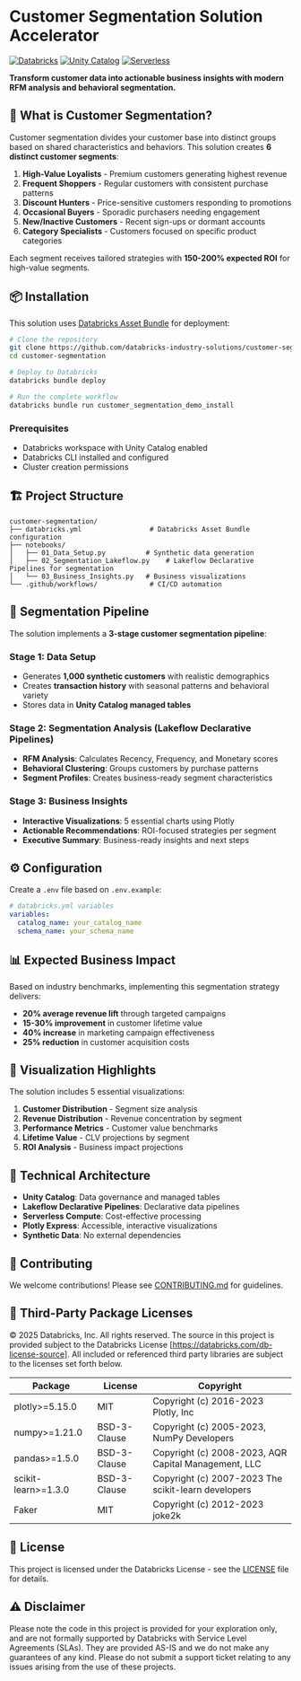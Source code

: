 # Customer Segmentation Solution Accelerator

[![Databricks](https://img.shields.io/badge/Databricks-Solution_Accelerator-FF3621?style=for-the-badge&logo=databricks)](https://databricks.com)
[![Unity Catalog](https://img.shields.io/badge/Unity_Catalog-Enabled-00A1C9?style=for-the-badge)](https://docs.databricks.com/en/data-governance/unity-catalog/index.html)
[![Serverless](https://img.shields.io/badge/Serverless-Compute-00C851?style=for-the-badge)](https://docs.databricks.com/en/compute/serverless.html)

**Transform customer data into actionable business insights with modern RFM analysis and behavioral segmentation.**

## 🚀 What is Customer Segmentation?

Customer segmentation divides your customer base into distinct groups based on shared characteristics and behaviors. This solution creates **6 distinct customer segments**:

1. **High-Value Loyalists** - Premium customers generating highest revenue
2. **Frequent Shoppers** - Regular customers with consistent purchase patterns
3. **Discount Hunters** - Price-sensitive customers responding to promotions
4. **Occasional Buyers** - Sporadic purchasers needing engagement
5. **New/Inactive Customers** - Recent sign-ups or dormant accounts
6. **Category Specialists** - Customers focused on specific product categories

Each segment receives tailored strategies with **150-200% expected ROI** for high-value segments.

## 📦 Installation

This solution uses [Databricks Asset Bundle](https://docs.databricks.com/en/dev-tools/bundles/index.html) for deployment:

```bash
# Clone the repository
git clone https://github.com/databricks-industry-solutions/customer-segmentation.git
cd customer-segmentation

# Deploy to Databricks
databricks bundle deploy

# Run the complete workflow
databricks bundle run customer_segmentation_demo_install
```

### Prerequisites
- Databricks workspace with Unity Catalog enabled
- Databricks CLI installed and configured
- Cluster creation permissions

## 🏗️ Project Structure

```
customer-segmentation/
├── databricks.yml                 # Databricks Asset Bundle configuration
├── notebooks/
│   ├── 01_Data_Setup.py          # Synthetic data generation
│   ├── 02_Segmentation_Lakeflow.py    # Lakeflow Declarative Pipelines for segmentation
│   └── 03_Business_Insights.py   # Business visualizations
└── .github/workflows/             # CI/CD automation
```

## 🔄 Segmentation Pipeline

The solution implements a **3-stage customer segmentation pipeline**:

### Stage 1: Data Setup
- Generates **1,000 synthetic customers** with realistic demographics
- Creates **transaction history** with seasonal patterns and behavioral variety
- Stores data in **Unity Catalog managed tables**

### Stage 2: Segmentation Analysis (Lakeflow Declarative Pipelines)
- **RFM Analysis**: Calculates Recency, Frequency, and Monetary scores
- **Behavioral Clustering**: Groups customers by purchase patterns
- **Segment Profiles**: Creates business-ready segment characteristics

### Stage 3: Business Insights
- **Interactive Visualizations**: 5 essential charts using Plotly
- **Actionable Recommendations**: ROI-focused strategies per segment
- **Executive Summary**: Business-ready insights and next steps

## ⚙️ Configuration

Create a `.env` file based on `.env.example`:

```yaml
# databricks.yml variables
variables:
  catalog_name: your_catalog_name
  schema_name: your_schema_name
```

## 📊 Expected Business Impact

Based on industry benchmarks, implementing this segmentation strategy delivers:
- **20% average revenue lift** through targeted campaigns
- **15-30% improvement** in customer lifetime value
- **40% increase** in marketing campaign effectiveness
- **25% reduction** in customer acquisition costs

## 🎨 Visualization Highlights

The solution includes 5 essential visualizations:
1. **Customer Distribution** - Segment size analysis
2. **Revenue Distribution** - Revenue concentration by segment
3. **Performance Metrics** - Customer value benchmarks
4. **Lifetime Value** - CLV projections by segment
5. **ROI Analysis** - Business impact projections

## 🔧 Technical Architecture

- **Unity Catalog**: Data governance and managed tables
- **Lakeflow Declarative Pipelines**: Declarative data pipelines
- **Serverless Compute**: Cost-effective processing
- **Plotly Express**: Accessible, interactive visualizations
- **Synthetic Data**: No external dependencies

## 🤝 Contributing

We welcome contributions! Please see [CONTRIBUTING.md](CONTRIBUTING.md) for guidelines.

## 📄 Third-Party Package Licenses

&copy; 2025 Databricks, Inc. All rights reserved. The source in this project is provided subject to the Databricks License [https://databricks.com/db-license-source]. All included or referenced third party libraries are subject to the licenses set forth below.

| Package | License | Copyright |
|---------|---------|-----------|
| plotly>=5.15.0 | MIT | Copyright (c) 2016-2023 Plotly, Inc |
| numpy>=1.21.0 | BSD-3-Clause | Copyright (c) 2005-2023, NumPy Developers |
| pandas>=1.5.0 | BSD-3-Clause | Copyright (c) 2008-2023, AQR Capital Management, LLC |
| scikit-learn>=1.3.0 | BSD-3-Clause | Copyright (c) 2007-2023 The scikit-learn developers |
| Faker | MIT | Copyright (c) 2012-2023 joke2k |

## 📜 License

This project is licensed under the Databricks License - see the [LICENSE](LICENSE) file for details.

## ⚠️ Disclaimer

Please note the code in this project is provided for your exploration only, and are not formally supported by Databricks with Service Level Agreements (SLAs). They are provided AS-IS and we do not make any guarantees of any kind. Please do not submit a support ticket relating to any issues arising from the use of these projects.
